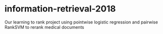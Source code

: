 # information-retrieval-2018
Our learning to rank project using pointwise logistic regression and pairwise RankSVM to rerank medical documents
